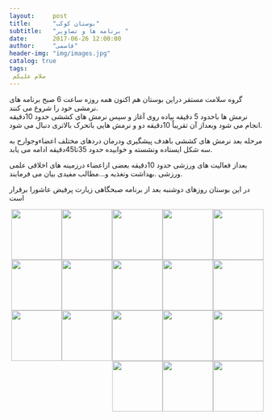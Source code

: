 ```yaml
---
layout:     post
title:      "بوستان کوکب"
subtitle:   "برنامه ها و تصاویر "
date:       2017-06-26 12:00:00
author:     "قاسمی"
header-img: "img/images.jpg"
catalog: true
tags:
 سلام علیکم 
---   
```


گروه سلامت مستقر دراین بوستان  هم اکنون همه روزه ساعت 6 صبح برنامه های نرمشی خود را شروع می کنند.  
نرمش ها باحدود 5 دقیقه بیاده روی آغاز و سپس نرمش های کششی حدود 10دقیقه انجام می شود
وبعداز آن تقریباً 10دقیقه دو  و نرمش هایی باتحرک بالاتری  دنبال می شود.

مرحله بعد نرمش های کششی باهدف پیشگیری ودرمان  دردهای مختلف
اعضاءوجوارح به سه شکل ایستاده ونشسته و خوابیده حدود 35تا45دقیقه
ادامه می یابد.

بعداز فعالیت های ورزشی حدود 10دقیقه  بعضی ازاعضاء درزمینه های اخلاقی علمی ورزشی  .بهداشت وتغذیه
و...مطالب مفیدی بیان می فرمایند.

در این بوستان روزهای دوشنبه بعد از برنامه صبحگاهی زیارت پرفیض عاشورا برقرار است




<a href="https://github.com/grouh-salamat/grouh-salamat.github.io/raw/master/img/2.jpg"><img style="float: right;width=100px;height:100px" src="https://github.com/grouh-salamat/grouh-salamat.github.io/raw/master/img/2.jpg"></a>
<a href="https://github.com/grouh-salamat/grouh-salamat.github.io/raw/master/img/4.jpg"><img style="float: right;width=100px;height:100px" src="https://github.com/grouh-salamat/grouh-salamat.github.io/raw/master/img/4.jpg"></a>
<a href="https://github.com/grouh-salamat/grouh-salamat.github.io/raw/master/img/8.jpg"><img style="float: right;width=100px;height:100px" src="https://github.com/grouh-salamat/grouh-salamat.github.io/raw/master/img/8.jpg"></a>
<a href="https://github.com/grouh-salamat/grouh-salamat.github.io/raw/master/img/10.jpg"><img style="float: right;width=100px;height:100px" src="https://github.com/grouh-salamat/grouh-salamat.github.io/raw/master/img/10.jpg"></a>
<a href="https://github.com/grouh-salamat/grouh-salamat.github.io/raw/master/img/7.jpg"><img style="float: right;width=100px;height:100px" src="https://github.com/grouh-salamat/grouh-salamat.github.io/raw/master/img/7.jpg"></a>
<a href="https://github.com/grouh-salamat/grouh-salamat.github.io/raw/master/img/6.jpg"><img style="float: right;width=100px;height:100px" src="https://github.com/grouh-salamat/grouh-salamat.github.io/raw/master/img/6.jpg"></a>
<a href="https://github.com/grouh-salamat/grouh-salamat.github.io/raw/master/img/9.jpg"><img style="float: right;width=100px;
height:100px" src="https://github.com/grouh-salamat/grouh-salamat.github.io/raw/master/img/9.jpg"></a>
<a href="https://github.com/grouh-salamat/grouh-salamat.github.io/raw/master/img/3.jpg"><img style="float: right;width=100px;height:100px" src="https://github.com/grouh-salamat/grouh-salamat.github.io/raw/master/img/3.jpg"></a>
<a href="https://github.com/grouh-salamat/grouh-salamat.github.io/raw/master/img/1.jpg"><img style="float: right;width=100px;height:100px" src="https://github.com/grouh-salamat/grouh-salamat.github.io/raw/master/img/1.jpg"></a>
<a href="https://github.com/grouh-salamat/grouh-salamat.github.io/raw/master/img/5.jpg"><img style="float: right;width=100px;height:100px" src="https://github.com/grouh-salamat/grouh-salamat.github.io/raw/master/img/5.jpg"></a>
<a href="https://github.com/grouh-salamat/grouh-salamat.github.io/raw/master/img/41.jpg"><img style="float: right;width=100px;height:100px" src="https://github.com/grouh-salamat/grouh-salamat.github.io/raw/master/img/41.jpg"></a>
<a href="https://github.com/grouh-salamat/grouh-salamat.github.io/raw/master/img/40.jpg"><img style="float: right;width=100px;height:100px" src="https://github.com/grouh-salamat/grouh-salamat.github.io/raw/master/img/40.jpg"></a>
<a href="https://github.com/grouh-salamat/grouh-salamat.github.io/raw/master/img/25.jpg"><img style="float: right;width=100px;height:100px" src="https://github.com/grouh-salamat/grouh-salamat.github.io/raw/master/img/25.jpg"></a>
<a href="https://github.com/grouh-salamat/grouh-salamat.github.io/raw/master/img/42.jpg"><img style="float: right;width=100px;height:100px" src="https://github.com/grouh-salamat/grouh-salamat.github.io/raw/master/img/42.jpg"></a>
<a href="https://github.com/grouh-salamat/grouh-salamat.github.io/raw/master/img/43.jpg"><img style="float: right;width=100px;height:100px" src="https://github.com/grouh-salamat/grouh-salamat.github.io/raw/master/img/43.jpg"></a>
<a href="https://github.com/grouh-salamat/grouh-salamat.github.io/raw/master/img/44.jpg"><img style="float: right;width=100px;height:100px" src="https://github.com/grouh-salamat/grouh-salamat.github.io/raw/master/img/44.jpg"></a>
<a href="https://github.com/grouh-salamat/grouh-salamat.github.io/raw/master/img/46.jpg"><img style="float: right;width=100px;height:100px" src="https://github.com/grouh-salamat/grouh-salamat.github.io/raw/master/img/46.jpg"></a>
<a href="https://github.com/grouh-salamat/grouh-salamat.github.io/raw/master/img/48.jpg"><img style="float: right;width=100px;height:100px" src="https://github.com/grouh-salamat/grouh-salamat.github.io/raw/master/img/48.jpg"></a>



